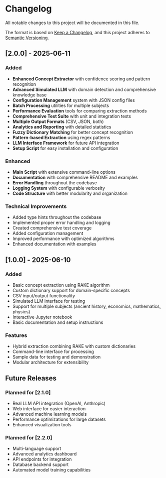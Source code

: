 # Changelog

All notable changes to this project will be documented in this file.

The format is based on [Keep a Changelog](https://keepachangelog.com/en/1.0.0/),
and this project adheres to [Semantic Versioning](https://semver.org/spec/v2.0.0.html).

## [2.0.0] - 2025-06-11

### Added
- **Enhanced Concept Extractor** with confidence scoring and pattern recognition
- **Advanced Simulated LLM** with domain detection and comprehensive knowledge base
- **Configuration Management** system with JSON config files
- **Batch Processing** utilities for multiple subjects
- **Performance Evaluation** tools for comparing extraction methods
- **Comprehensive Test Suite** with unit and integration tests
- **Multiple Output Formats** (CSV, JSON, both)
- **Analytics and Reporting** with detailed statistics
- **Fuzzy Dictionary Matching** for better concept recognition
- **Pattern-based Extraction** using regex patterns
- **LLM Interface Framework** for future API integration
- **Setup Script** for easy installation and configuration

### Enhanced
- **Main Script** with extensive command-line options
- **Documentation** with comprehensive README and examples
- **Error Handling** throughout the codebase
- **Logging System** with configurable verbosity
- **Code Structure** with better modularity and organization

### Technical Improvements
- Added type hints throughout the codebase
- Implemented proper error handling and logging
- Created comprehensive test coverage
- Added configuration management
- Improved performance with optimized algorithms
- Enhanced documentation with examples

## [1.0.0] - 2025-06-10

### Added
- Basic concept extraction using RAKE algorithm
- Custom dictionary support for domain-specific concepts
- CSV input/output functionality
- Simulated LLM interface for testing
- Support for multiple subjects (ancient history, economics, mathematics, physics)
- Interactive Jupyter notebook
- Basic documentation and setup instructions

### Features
- Hybrid extraction combining RAKE with custom dictionaries
- Command-line interface for processing
- Sample data for testing and demonstration
- Modular architecture for extensibility

## Future Releases

### Planned for [2.1.0]
- Real LLM API integration (OpenAI, Anthropic)
- Web interface for easier interaction
- Advanced machine learning models
- Performance optimizations for large datasets
- Enhanced visualization tools

### Planned for [2.2.0]
- Multi-language support
- Advanced analytics dashboard
- API endpoints for integration
- Database backend support
- Automated model training capabilities
